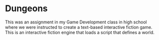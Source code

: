Dungeons
========

This was an assignment in my Game Development class in high school where we were instructed to create a text-based interactive fiction game. This is an interactive fiction engine that loads a script that defines a world.
